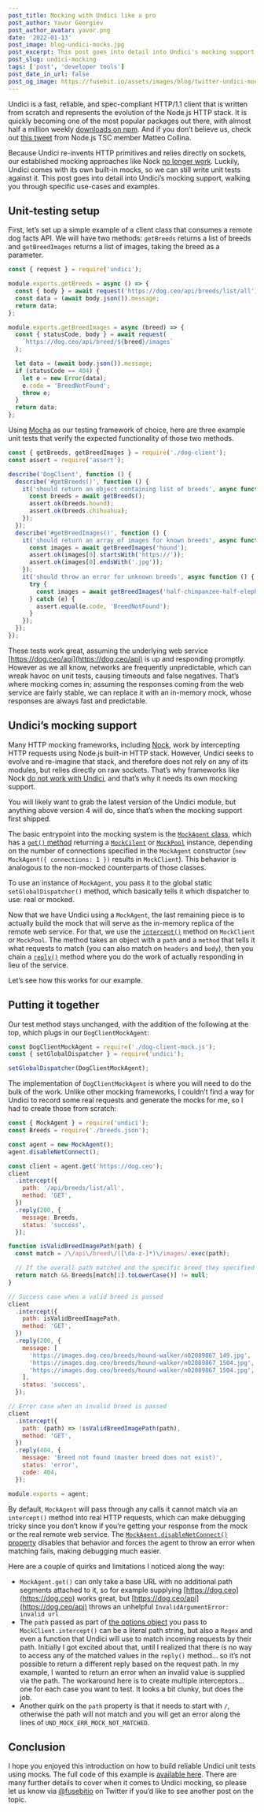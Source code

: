 ```yaml
---
post_title: Mocking with Undici like a pro
post_author: Yavor Georgiev
post_author_avatar: yavor.png
date: '2022-01-13'
post_image: blog-undici-mocks.jpg
post_excerpt: This post goes into detail into Undici's mocking support, which enables you to write fast and reliable unit tests.
post_slug: undici-mocking
tags: ['post', 'developer tools']
post_date_in_url: false
post_og_image: https://fusebit.io/assets/images/blog/twitter-undici-mocks.jpg
---
```


Undici is a fast, reliable, and spec-compliant HTTP/1.1 client that is written from scratch and represents the evolution of the Node.js HTTP stack. It is quickly becoming one of the most popular packages out there, with almost half a million weekly [downloads on npm](https://www.npmjs.com/package/undici). And if you don’t believe us, check out [this tweet](https://twitter.com/matteocollina/status/1471164160721539076) from Node.js TSC member Matteo Collina.

Because Undici re-invents HTTP primitives and relies directly on sockets, our established mocking approaches like Nock [no longer work](https://github.com/nock/nock/issues/2183). Luckily, Undici comes with its own built-in mocks, so we can still write unit tests against it. This post goes into detail into Undici’s mocking support, walking you through specific use-cases and examples.

## Unit-testing setup

First, let’s set up a simple example of a client class that consumes a remote dog facts API. We will have two methods: `getBreeds` returns a list of breeds and `getBreedImages` returns a list of images, taking the breed as a parameter.

```javascript
const { request } = require('undici');

module.exports.getBreeds = async () => {
  const { body } = await request('https://dog.ceo/api/breeds/list/all');
  const data = (await body.json()).message;
  return data;
};

module.exports.getBreedImages = async (breed) => {
  const { statusCode, body } = await request(
    `https://dog.ceo/api/breed/${breed}/images`
  );

  let data = (await body.json()).message;
  if (statusCode == 404) {
    let e = new Error(data);
    e.code = 'BreedNotFound';
    throw e;
  }
  return data;
};
```

Using [Mocha](https://mochajs.org) as our testing framework of choice, here are three example unit tests that verify the expected functionality of those two methods.

```javascript
const { getBreeds, getBreedImages } = require('./dog-client');
const assert = require('assert');

describe('DogClient', function () {
  describe('#getBreeds()', function () {
    it('should return an object containing list of breeds', async function () {
      const breeds = await getBreeds();
      assert.ok(breeds.hound);
      assert.ok(breeds.chihuahua);
    });
  });
  describe('#getBreedImages()', function () {
    it('should return an array of images for known breeds', async function () {
      const images = await getBreedImages('hound');
      assert.ok(images[0].startsWith('https://'));
      assert.ok(images[0].endsWith('.jpg'));
    });
    it('should throw an error for unknown breeds', async function () {
      try {
        const images = await getBreedImages('half-chimpanzee-half-elephant');
      } catch (e) {
        assert.equal(e.code, 'BreedNotFound');
      }
    });
  });
});
```

These tests work great, assuming the underlying web service [https://dog.ceo/api](https://dog.ceo/api) is up and responding promptly. However as we all know, networks are frequently unpredictable, which can wreak havoc on unit tests, causing timeouts and false negatives. That’s where mocking comes in; assuming the responses coming from the web service are fairly stable, we can replace it with an in-memory mock, whose responses are always fast and predictable.

## Undici’s mocking support

Many HTTP mocking frameworks, including [Nock](https://github.com/nock/nock), work by intercepting HTTP requests using Node.js built-in HTTP stack. However, Undici seeks to evolve and re-imagine that stack, and therefore does not rely on any of its modules, but relies directly on raw sockets. That’s why frameworks like Nock [do not work with Undici](https://github.com/nock/nock/issues/2183), and that’s why it needs its own mocking support.

You will likely want to grab the latest version of the Undici module, but anything above version 4 will do, since that’s when the mocking support first shipped.

The basic entrypoint into the mocking system is the [`MockAgent` class](https://undici.nodejs.org/#/docs/api/MockAgent), which has a [`get()` method](https://undici.nodejs.org/#/docs/api/MockAgent?id=mockagentgetorigin) returning a [`MockCilent`](https://undici.nodejs.org/#/docs/api/MockClient) or [`MockPool`](https://undici.nodejs.org/#/docs/api/MockPool) instance, depending on the number of connections specified in the `MockAgent` constructor (`new MockAgent({ connections: 1 })` results in `MockClient`). This behavior is analogous to the non-mocked counterparts of those classes.

To use an instance of `MockAgent`, you pass it to the global static `setGlobalDispatcher()` method, which basically tells it which dispatcher to use: real or mocked.

Now that we have Undici using a `MockAgent`, the last remaining piece is to actually build the mock that will serve as the in-memory replica of the remote web service. For that, we use the [`intercept()`](https://undici.nodejs.org/#/docs/api/MockClient?id=mockclientinterceptoptions) method on `MockClient` or `MockPool`. The method takes an object with a `path` and a `method` that tells it what requests to match (you can also match on `headers` and `body`), then you chain a [`reply()`](https://undici.nodejs.org/#/docs/api/MockPool?id=return-mockinterceptor) method where you do the work of actually responding in lieu of the service.

Let’s see how this works for our example.

## Putting it together

Our test method stays unchanged, with the addition of the following at the top, which plugs in our `DogClientMockAgent`:

```javascript
const DogClientMockAgent = require('./dog-client-mock.js');
const { setGlobalDispatcher } = require('undici');

setGlobalDispatcher(DogClientMockAgent);
```

The implementation of `DogClientMockAgent` is where you will need to do the bulk of the work. Unlike other mocking frameworks, I couldn’t find a way for Undici to record some real requests and generate the mocks for me, so I had to create those from scratch:

```javascript
const { MockAgent } = require('undici');
const Breeds = require('./breeds.json');

const agent = new MockAgent();
agent.disableNetConnect();

const client = agent.get('https://dog.ceo');
client
  .intercept({
    path: '/api/breeds/list/all',
    method: 'GET',
  })
  .reply(200, {
    message: Breeds,
    status: 'success',
  });

function isValidBreedImagePath(path) {
  const match = /\/api\/breed\/([\da-z-]*)\/images/.exec(path);

  // If the overall path matched and the specific breed they specified was known
  return match && Breeds[match[1].toLowerCase()] != null;
}

// Success case when a valid breed is passed
client
  .intercept({
    path: isValidBreedImagePath,
    method: 'GET',
  })
  .reply(200, {
    message: [
      'https://images.dog.ceo/breeds/hound-walker/n02089867_149.jpg',
      'https://images.dog.ceo/breeds/hound-walker/n02089867_1504.jpg',
      'https://images.dog.ceo/breeds/hound-walker/n02089867_1504.jpg',
    ],
    status: 'success',
  });

// Error case when an invalid breed is passed
client
  .intercept({
    path: (path) => !isValidBreedImagePath(path),
    method: 'GET',
  })
  .reply(404, {
    message: 'Breed not found (master breed does not exist)',
    status: 'error',
    code: 404,
  });

module.exports = agent;
```

By default, `MockAgent` will pass through any calls it cannot match via an `intercept()` method into real HTTP requests, which can make debugging tricky since you don’t know if you’re getting your response from the mock or the real remote web service. The [`MockAgent.disableNetConnect()` property](https://undici.nodejs.org/#/docs/api/MockAgent?id=mockagentdisablenetconnect) disables that behavior and forces the agent to throw an error when matching fails, making debugging much easier.

Here are a couple of quirks and limitations I noticed along the way:

- `MockAgent.get()` can only take a base URL with no additional path segments attached to it, so for example supplying [https://dog.ceo](https://dog.ceo) works great, but [https://dog.ceo/api](https://dog.ceo/api) throws an unhelpful `InvalidArgumentError: invalid url`
- The `path` passed as part of [the options object](https://undici.nodejs.org/#/docs/api/MockPool?id=parameter-mockpoolinterceptoptions) you pass to `MockClient.intercept()` can be a literal path string, but also a `Regex` and even a function that Undici will use to match incoming requests by their path. Initially I got excited about that, until I realized that there is no way to access any of the matched values in the `reply()` method… so it’s not possible to return a different reply based on the request path. In my example, I wanted to return an error when an invalid value is supplied via the path. The workaround here is to create multiple interceptors… one for each case you want to test. It looks a bit clunky, but does the job.
- Another quirk on the `path` property is that it needs to start with `/`, otherwise the path will not match and you will get an error along the lines of `UND_MOCK_ERR_MOCK_NOT_MATCHED`.

## Conclusion

I hope you enjoyed this introduction on how to build reliable Undici unit tests using mocks. The full code of this example is [available here](https://gist.github.com/yavorg/49551a0b34522791ef4b2192dda51fb4). There are many further details to cover when it comes to Undici mocking, so please let us know via [@fusebitio](https://twitter.com/fusebitio) on Twitter if you’d like to see another post on the topic.
